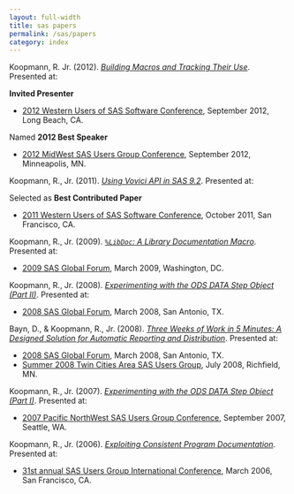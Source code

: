 ```yaml
---
layout: full-width
title: sas papers
permalink: /sas/papers
category: index
---
```



Koopmann, R. Jr. (2012). [*Building Macros and Tracking Their Use*](https://github.com/rkoopmann/build-and-track-sas-macros/blob/master/paper.md). Presented at:

**Invited Presenter**

- [2012 Western Users of SAS Software Conference][wuss2012], September 2012, Long Beach, CA.

Named **2012 Best Speaker** 

- [2012 MidWest SAS Users Group Conference][mwsug2012], September 2012, Minneapolis, MN.



Koopmann, R., Jr. (2011). [*Using Vovici API in SAS 9.2*](/sas-papers/2011-api.pdf). Presented at:

Selected as **Best Contributed Paper** 

- [2011 Western Users of SAS Software Conference][wuss2011], October 2011, San Francisco, CA.



Koopmann, R., Jr. (2009). [*`%LibDoc`: A Library Documentation Macro*](/sas-papers/2009-libdoc.pdf). Presented at:

- [2009 SAS Global Forum][sgf2009], March 2009, Washington, DC.

[wuss2012]: http://www.wuss.org/papers2012.html "Western Users of SAS Software 2012 Conference, September 2012, Long Beach, CA"
[mwsug2012]: http://www.mwsug.org/2012-proceedings.html "MidWest SAS Users Group 2012 Conference, September 2012, Minneapolis, MN"
[wuss2011]: http://www.wuss.org/proceedings11/ "WUSS 2011 Conference, October 2011, San Francisco, CA"
[sgf2009]: http://support.sas.com/resources/papers/proceedings09/TOC.html "SAS Global Forum, March 2009, Washington, DC"
[sgf2008]: http://www2.sas.com/proceedings/forum2008/TOC.html "SAS Global Forum, March 2008, San Antonio, TX"
[tca200807]: http://www.tcasug.org/ "Twin Cities Area SAS Users Group, July 2008, Richfield, MN"
[pnwsug2007]: http://www.pnwsug.org/PNWSUG_2007_Proceedings "Pacific Northwest SAS User Group, September 2007, Seattle, WA"
[sugi31]: http://www2.sas.com/proceedings/sugi31/toc.html "31st annual SAS Users Group International, March 2006, San Francisco, CA"



Koopmann, R., Jr. (2008). [*Experimenting with the ODS DATA Step Object (Part II)*](/sas-papers/2008-ods-dso-2.pdf). Presented at:

- [2008 SAS Global Forum][sgf2008], March 2008, San Antonio, TX.



Bayn, D., & Koopmann, R., Jr. (2008). [*Three Weeks of Work in 5 Minutes: A Designed Solution for Automatic Reporting and Distribution*](/sas-papers/2008-auto-report.pdf). Presented at:

- [2008 SAS Global Forum][sgf2008], March 2008, San Antonio, TX.
- [Summer 2008 Twin Cities Area SAS Users Group][tca200807], July 2008, Richfield, MN.



Koopmann, R., Jr. (2007). [*Experimenting with the ODS DATA Step Object (Part I)*](/sas-papers/2007-ods-dso-1.pdf). Presented at:

- [2007 Pacific NorthWest SAS Users Group Conference][pnwsug2007], September 2007, Seattle, WA.



Koopmann, R., Jr. (2006). [*Exploiting Consistent Program Documentation*](/sas-papers/2006-consistent-documentation). Presented at:

- [31st annual SAS Users Group International Conference][sugi31], March 2006, San Francisco, CA.
